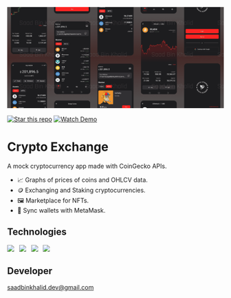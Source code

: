 <img src="https://raw.githubusercontent.com/saad0510/crypto-exchange/main/doc/cover.png" /> 

[![Star this repo](https://img.shields.io/badge/Star-⭐_this_repo-FFEC86?style=for-the-badge&logo=github&logoColor=white)](https://github.com/saad0510/crypto-exchange)
[![Watch Demo](https://img.shields.io/badge/Watch-Demo-CD2F30?style=for-the-badge&logo=youtube&logoColor=white)](https://firebasestorage.googleapis.com/v0/b/saadbinkhalid-portfolio.appspot.com/o/crypto%2Fcrypto.mp4?alt=media&token=2406fc53-d2b8-496a-8b2b-8b9cbb9f72b8)

# Crypto Exchange

A mock cryptocurrency app made with CoinGecko APIs.

* 📈 Graphs of prices of coins and OHLCV data.
*	🪙 Exchanging and Staking cryptocurrencies.
* 🖼️	Marketplace for NFTs.
* 💎 Sync wallets with MetaMask. 

## Technologies

<div>
  <img src="https://storage.googleapis.com/cms-storage-bucket/6a07d8a62f4308d2b854.svg" height=30px /> &nbsp;
  <img src="https://www.gstatic.com/devrel-devsite/prod/veedbeaae685ee44a03112cb16b1d4bd8e26efe964d9c2b235745fe9600d13418/firebase/images/lockup.svg" height=30px /> &nbsp;
  <img src="https://landing.coingecko.com/wp-content/uploads/2020/03/CoinGecko.png" height=30px /> &nbsp;
  <img src="https://freelogopng.com/images/all_img/1683020772metamask-logo-png.png" height=30px /> &nbsp;
</div>

## Developer
saadbinkhalid.dev@gmail.com
